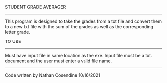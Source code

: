 STUDENT GRADE AVERAGER
******************************************

This program is designed to take the grades from a txt file and convert them to a new txt file with the sum of the grades as well as the corresponding letter grade.

TO USE
*****************************************
Must have input file in same location as the exe. Input file must be a txt. document and the user must enter a valid file name.


*****************************************
Code written by Nathan Cosendine
10/16/2021
